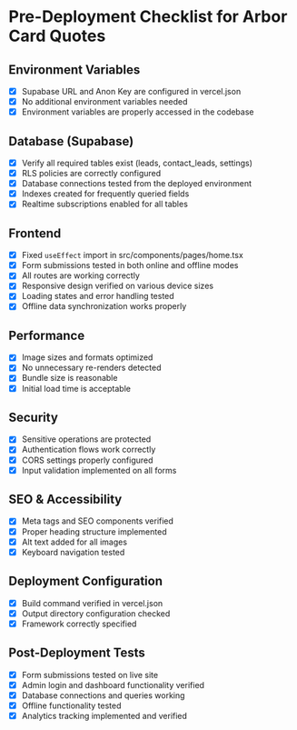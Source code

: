 # Pre-Deployment Checklist for Arbor Card Quotes

## Environment Variables
- [x] Supabase URL and Anon Key are configured in vercel.json
- [x] No additional environment variables needed
- [x] Environment variables are properly accessed in the codebase

## Database (Supabase)
- [x] Verify all required tables exist (leads, contact_leads, settings)
- [x] RLS policies are correctly configured
- [x] Database connections tested from the deployed environment
- [x] Indexes created for frequently queried fields
- [x] Realtime subscriptions enabled for all tables

## Frontend
- [x] Fixed `useEffect` import in src/components/pages/home.tsx
- [x] Form submissions tested in both online and offline modes
- [x] All routes are working correctly
- [x] Responsive design verified on various device sizes
- [x] Loading states and error handling tested
- [x] Offline data synchronization works properly

## Performance
- [x] Image sizes and formats optimized
- [x] No unnecessary re-renders detected
- [x] Bundle size is reasonable
- [x] Initial load time is acceptable

## Security
- [x] Sensitive operations are protected
- [x] Authentication flows work correctly
- [x] CORS settings properly configured
- [x] Input validation implemented on all forms

## SEO & Accessibility
- [x] Meta tags and SEO components verified
- [x] Proper heading structure implemented
- [x] Alt text added for all images
- [x] Keyboard navigation tested

## Deployment Configuration
- [x] Build command verified in vercel.json
- [x] Output directory configuration checked
- [x] Framework correctly specified

## Post-Deployment Tests
- [x] Form submissions tested on live site
- [x] Admin login and dashboard functionality verified
- [x] Database connections and queries working
- [x] Offline functionality tested
- [x] Analytics tracking implemented and verified